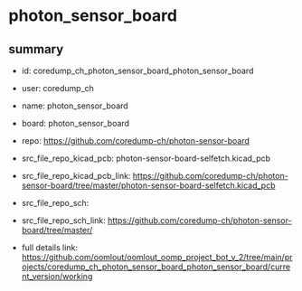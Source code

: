# photon_sensor_board
 
## summary 
* id: coredump_ch_photon_sensor_board_photon_sensor_board
* user: coredump_ch
* name: photon_sensor_board
* board: photon_sensor_board
* repo: https://github.com/coredump-ch/photon-sensor-board
* src_file_repo_kicad_pcb: photon-sensor-board-selfetch.kicad_pcb
* src_file_repo_kicad_pcb_link: https://github.com/coredump-ch/photon-sensor-board/tree/master/photon-sensor-board-selfetch.kicad_pcb


* src_file_repo_sch: 
* src_file_repo_sch_link: https://github.com/coredump-ch/photon-sensor-board/tree/master/
* full details link: https://github.com/oomlout/oomlout_oomp_project_bot_v_2/tree/main/projects/coredump_ch_photon_sensor_board_photon_sensor_board/current_version/working  






